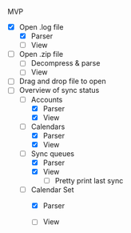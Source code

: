 MVP

- [x] Open .log file
    - [x] Parser
    - [ ] View
- [ ] Open .zip file
    - [ ] Decompress & parse
    - [ ] View
- [ ] Drag and drop file to open
- [ ] Overview of sync status
    - [ ] Accounts
        - [x] Parser
        - [x] View
    - [ ] Calendars
        - [x] Parser
        - [x] View
    - [ ] Sync queues
        - [x] Parser
        - [x] View
            - [ ] Pretty print last sync
    - [ ] Calendar Set
        - [x] Parser
        - [ ] View


